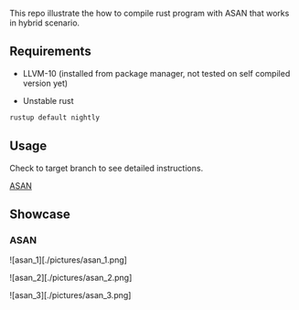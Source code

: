 This repo illustrate the how to compile rust program with ASAN that works in hybrid scenario.

## Requirements

* LLVM-10 (installed from package manager, not tested on self compiled version yet)

* Unstable rust

```bash
rustup default nightly
```

## Usage

Check to target branch to see detailed instructions.

[ASAN](https://github.com/mingjun97/hybrid_rust_asan/tree/asan)

## Showcase

### ASAN

![asan_1][./pictures/asan_1.png]

![asan_2][./pictures/asan_2.png]

![asan_3][./pictures/asan_3.png]

